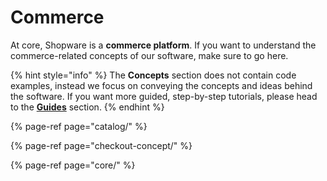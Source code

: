 # Commerce

At core, Shopware is a **commerce platform**. If you want to understand the commerce-related concepts of our software, make sure to go here.

{% hint style="info" %}
The **Concepts** section does not contain code examples, instead we focus on conveying the concepts and ideas behind the software. If you want more guided, step-by-step tutorials, please head to the [**Guides**](../../guides/installation/) section.
{% endhint %}

{% page-ref page="catalog/" %}

{% page-ref page="checkout-concept/" %}

{% page-ref page="core/" %}
